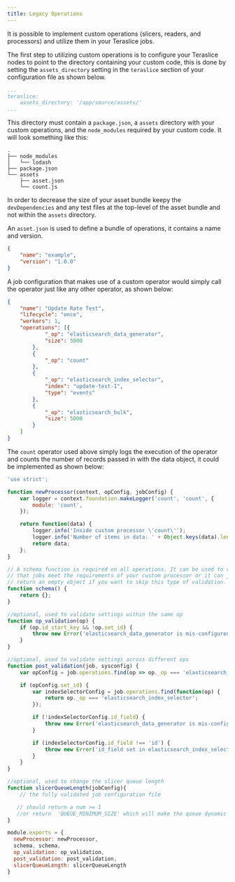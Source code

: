 ```yaml
---
title: Legacy Operations
---
```


It is possible to implement custom operations (slicers, readers, and processors)
and utilize them in your Teraslice jobs.

The first step to utilizing custom operations is to configure your Teraslice
nodes to point to the directory containing your custom code, this is done by
setting the `assets_directory` setting in the `teraslice` section of your
configuration file as shown below.

```yaml
...
teraslice:
    assets_directory: '/app/source/assets/'
...
```

This directory must contain a `package.json`, a `assets` directory with your
custom operations, and the `node_modules` required by your custom code. It
will look something like this:

```
.
├── node_modules
│   └── lodash
├── package.json
└── assets
    ├── asset.json
    └── count.js
```

In order to decrease the size of your asset bundle keepy the `devDependencies` and any test files at the top-level of the asset bundle
and not within the `assets` directory.

An `asset.json` is used to define a bundle of operations, it contains a name and version.

```json
{
    "name": "example",
    "version": "1.0.0"
}
```

A job configuration that makes use of a custom operator would simply call the
operator just like any other operator, as shown below:

```json
{
    "name": "Update Rate Test",
    "lifecycle": "once",
    "workers": 1,
    "operations": [{
            "_op": "elasticsearch_data_generator",
            "size": 5000
        },
        {
            "_op": "count"
        },
        {
            "_op": "elasticsearch_index_selector",
            "index": "update-test-1",
            "type": "events"
        },
        {
            "_op": "elasticsearch_bulk",
            "size": 5000
        }
    ]
}
```

The `count` operator used above simply logs the execution of the operator and
counts the number of records passed in with the data object, it could be
implemented as shown below:

```js
'use strict';

function newProcessor(context, opConfig, jobConfig) {
    var logger = context.foundation.makeLogger('count', 'count', {
        module: 'count',
    });

    return function(data) {
        logger.info('Inside custom processor \'count\'');
        logger.info('Number of items in data: ' + Object.keys(data).length);
        return data;
    };
}

// A schema function is required on all operations. It can be used to verify
// that jobs meet the requirements of your custom processor or it can just
// return an empty object if you want to skip this type of validation.
function schema() {
    return {};
}

//optional, used to validate settings within the same op
function op_validation(op) {
    if (op.id_start_key && !op.set_id) {
        throw new Error('elasticsearch_data_generator is mis-configured, id_start_key must be used with set_id parameter, please set the missing parameters')
    }
}

//optional, used to validate settings across different ops
function post_validation(job, sysconfig) {
    var opConfig = job.operations.find(op => op._op === 'elasticsearch_data_generator');

    if (opConfig.set_id) {
        var indexSelectorConfig = job.operations.find(function(op) {
            return op._op === 'elasticsearch_index_selector';
        });

        if (!indexSelectorConfig.id_field) {
            throw new Error('elasticsearch_data_generator is mis-configured, set_id must be used in tandem with id_field which is set in elasticsearch_index_selector')
        }

        if (indexSelectorConfig.id_field !== 'id') {
            throw new Error('id_field set in elasticsearch_index_selector must be set to "id" when elasticsearch_data_generator is creating ids')
        }
    }
}

//optional, used to change the slicer queue length
function slicerQueueLength(jobConfig){
    // the fully validated job configuration file

   // should return a num >= 1
   //or return  'QUEUE_MINIMUM_SIZE' which will make the queue dynamic to the number of workers
}

module.exports = {
  newProcessor: newProcessor,
  schema, schema,
  op_validation: op_validation,
  post_validation: post_validation,
  slicerQueueLength: slicerQueueLength
}
```
